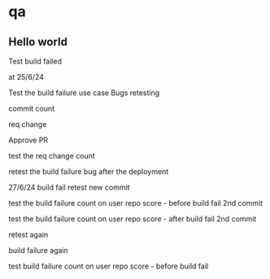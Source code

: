 # qa

Hello world
-----------

Test build failed

at 25/6/24

Test the build failure use case
Bugs retesting

commit count

req change

Approve PR

test the req change count

retest the build failure bug after the deployment

27/6/24
build fail
retest
new commit

test the build failure count on user repo score - before build fail
2nd commit

test the build failure count on user repo score - after build fail
2nd commit

retest again

build failure
again

test build failure count on user repo score - before build fail